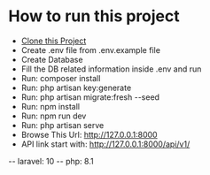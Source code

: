 # How to run this project

- [Clone this Project](https://github.com/hridoy-roy/app-api/)
- Create .env file from .env.example file
- Create Database
- Fill the DB related information inside .env and run
- Run: composer install
- Run: php artisan key:generate
- Run: php artisan migrate:fresh --seed
- Run: npm install
- Run: npm run dev
- Run: php artisan serve
- Browse This Url: http://127.0.0.1:8000
- API link start with: http://127.0.0.1:8000/api/v1/

-- laravel: 10 
-- php: 8.1
